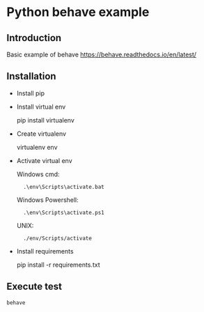 # Python behave example

## Introduction

Basic example of behave https://behave.readthedocs.io/en/latest/

## Installation

- Install pip
- Install virtual env

    pip install virtualenv

- Create virtualenv

    virtualenv env

- Activate virtual env

    Windows cmd:

        .\env\Scripts\activate.bat

    Windows Powershell:

        .\env\Scripts\activate.ps1

    UNIX:

        ./env/Scripts/activate

- Install requirements

    pip install -r requirements.txt

## Execute test

    behave